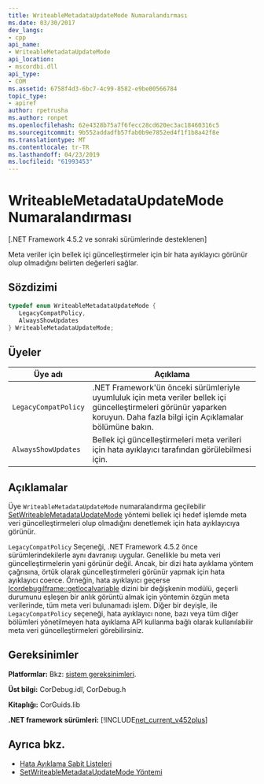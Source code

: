 ```yaml
---
title: WriteableMetadataUpdateMode Numaralandırması
ms.date: 03/30/2017
dev_langs:
- cpp
api_name:
- WriteableMetadataUpdateMode
api_location:
- mscordbi.dll
api_type:
- COM
ms.assetid: 6758f4d3-6bc7-4c99-8582-e9be00566784
topic_type:
- apiref
author: rpetrusha
ms.author: ronpet
ms.openlocfilehash: 62e4328b75a7f6fecc28cd620ec3ac18460316c5
ms.sourcegitcommit: 9b552addadfb57fab0b9e7852ed4f1f1b8a42f8e
ms.translationtype: MT
ms.contentlocale: tr-TR
ms.lasthandoff: 04/23/2019
ms.locfileid: "61993453"
---
```

# <a name="writeablemetadataupdatemode-enumeration"></a>WriteableMetadataUpdateMode Numaralandırması
[.NET Framework 4.5.2 ve sonraki sürümlerinde desteklenen]  
  
 Meta veriler için bellek içi güncelleştirmeler için bir hata ayıklayıcı görünür olup olmadığını belirten değerleri sağlar.  
  
## <a name="syntax"></a>Sözdizimi  
  
```cpp
typedef enum WriteableMetadataUpdateMode {  
   LegacyCompatPolicy,  
   AlwaysShowUpdates  
} WriteableMetadataUpdateMode;  
```  
  
## <a name="members"></a>Üyeler  
  
|Üye adı|Açıklama|  
|-----------------|-----------------|  
|`LegacyCompatPolicy`|.NET Framework'ün önceki sürümleriyle uyumluluk için meta veriler bellek içi güncelleştirmeleri görünür yaparken koruyun. Daha fazla bilgi için Açıklamalar bölümüne bakın.|  
|`AlwaysShowUpdates`|Bellek içi güncelleştirmeleri meta verileri için hata ayıklayıcı tarafından görülebilmesi için.|  
  
## <a name="remarks"></a>Açıklamalar  
 Üye `WriteableMetadataUpdateMode` numaralandırma geçilebilir [SetWriteableMetadataUpdateMode](../../../../docs/framework/unmanaged-api/debugging/icordebugprocess7-setwriteablemetadataupdatemode-method.md) yöntemi bellek içi hedef işlemde meta veri güncelleştirmeleri olup olmadığını denetlemek için hata ayıklayıcıya görünür.  
  
 `LegacyCompatPolicy` Seçeneği, .NET Framework 4.5.2 önce sürümlerindekilerle aynı davranışı uygular. Genellikle bu meta veri güncelleştirmelerin yani görünür değil. Ancak, bir dizi hata ayıklama yöntem çağrısına, örtük olarak güncelleştirmeleri görünür yapmak için hata ayıklayıcı coerce. Örneğin, hata ayıklayıcı geçerse [Icordebugılframe::getlocalvariable](../../../../docs/framework/unmanaged-api/debugging/icordebugilframe-getlocalvariable-method.md) dizini bir değişkenin modülü, geçerli durumunu eşleşen bir anlık görüntü almak için yöntemin özgün meta verilerinde, tüm meta veri bulunamadı işlem. Diğer bir deyişle, ile `LegacyCompatPolicy` seçeneği, hata ayıklayıcı none, bazı veya tüm diğer bölümleri yönetilmeyen hata ayıklama API kullanma bağlı olarak kullanılabilir meta veri güncelleştirmeleri görebilirsiniz.  
  
## <a name="requirements"></a>Gereksinimler  
 **Platformlar:** Bkz: [sistem gereksinimleri](../../../../docs/framework/get-started/system-requirements.md).  
  
 **Üst bilgi:** CorDebug.idl, CorDebug.h  
  
 **Kitaplığı:** CorGuids.lib  
  
 **.NET framework sürümleri:** [!INCLUDE[net_current_v452plus](../../../../includes/net-current-v452plus-md.md)]  
  
## <a name="see-also"></a>Ayrıca bkz.

- [Hata Ayıklama Sabit Listeleri](../../../../docs/framework/unmanaged-api/debugging/debugging-enumerations.md)
- [SetWriteableMetadataUpdateMode Yöntemi](../../../../docs/framework/unmanaged-api/debugging/icordebugprocess7-setwriteablemetadataupdatemode-method.md)
